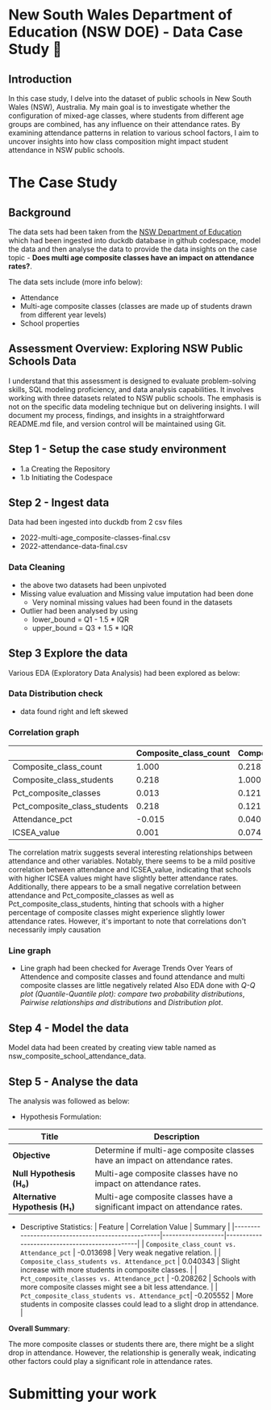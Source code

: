 # New South Wales Department of Education (NSW DOE) - Data Case Study 🦘

## Introduction
In this case study, I delve into the dataset of public schools in New South Wales (NSW), Australia. My main goal is to investigate whether the configuration of mixed-age classes, where students from different age groups are combined, has any influence on their attendance rates. By examining attendance patterns in relation to various school factors, I aim to uncover insights into how class composition might impact student attendance in NSW public schools.

# The Case Study

## Background

The data sets had been taken from the [NSW Department of Education](https://education.nsw.gov.au/) which had been ingested into duckdb database in github codespace, model the data and then analyse the data to provide the data insights on the case topic - **Does multi age composite classes have an impact on attendance rates?**.

The data sets include (more info below):
- Attendance
- Multi-age composite classes (classes are made up of students drawn from different year levels)
- School properties

## Assessment Overview: Exploring NSW Public Schools Data

I understand that this assessment is designed to evaluate problem-solving skills, SQL modeling proficiency, and data analysis capabilities. It involves working with three datasets related to NSW public schools. The emphasis is not on the specific data modeling technique but on delivering insights. I will document my process, findings, and insights in a straightforward README.md file, and version control will be maintained using Git.

## Step 1 - Setup the case study environment
- 1.a Creating the Repository
- 1.b Initiating the Codespace

## Step 2 - Ingest data
Data had been ingested into duckdb from 2 csv files 
- 2022-multi-age_composite-classes-final.csv
- 2022-attendance-data-final.csv
### Data Cleaning
- the above two datasets had been unpivoted
- Missing value evaluation and Missing value imputation had been done 
	- Very nominal missing values had been found in the datasets
- Outlier had been analysed by using 
	- lower_bound = Q1 - 1.5 * IQR
	- upper_bound = Q3 + 1.5 * IQR
## Step 3 Explore the data
Various EDA (Exploratory Data Analysis) had been explored as below:
### Data Distribution check
- data found right and left skewed
### Correlation graph
|                              | Composite_class_count | Composite_class_students | Pct_composite_classes | Pct_composite_class_students | Attendance_pct | ICSEA_value |
|------------------------------|-----------------------|--------------------------|----------------------|------------------------------|----------------|-------------|
| Composite_class_count        | 1.000                 | 0.218                    | 0.013                | 0.218                        | -0.015         | 0.001       |
| Composite_class_students     | 0.218                 | 1.000                    | 0.121                | 0.121                        | 0.040          | 0.074       |
| Pct_composite_classes        | 0.013                 | 0.121                    | 1.000                | 0.996                        | -0.204         | -0.398      |
| Pct_composite_class_students | 0.218                 | 0.121                    | 0.996                | 1.000                        | -0.204         | -0.395      |
| Attendance_pct              | -0.015                | 0.040                    | -0.204               | -0.204                       | 1.000          | 0.494       |
| ICSEA_value                 | 0.001                 | 0.074                    | -0.398               | -0.395                       | 0.494          | 1.000       |

The correlation matrix suggests several interesting relationships between attendance and other variables. Notably, there seems to be a mild positive correlation between attendance and ICSEA_value, indicating that schools with higher ICSEA values might have slightly better attendance rates. Additionally, there appears to be a small negative correlation between attendance and Pct_composite_classes as well as Pct_composite_class_students, hinting that schools with a higher percentage of composite classes might experience slightly lower attendance rates. However, it's important to note that correlations don't necessarily imply causation
### Line graph 
- Line graph had been checked for Average Trends Over Years of Attendence and composite classes and found attendance and multi composite classes are little negatively related
Also EDA done with *Q-Q plot (Quantile-Quantile plot): compare two probability distributions*, *Pairwise relationships and distributions* and *Distribution plot*.

## Step 4 - Model the data
Model data had been created by creating view table named as nsw_composite_school_attendance_data.

## Step 5 - Analyse the data
The analysis was followed as below:
- Hypothesis Formulation:

| Title                   | Description                                                          |
|-------------------------|----------------------------------------------------------------------|
| **Objective**           | Determine if multi-age composite classes have an impact on attendance rates. |
| **Null Hypothesis (H₀)** | Multi-age composite classes have no impact on attendance rates.      |
| **Alternative Hypothesis (H₁)** | Multi-age composite classes have a significant impact on attendance rates. |

- Descriptive Statistics:
| Feature                                           | Correlation Value | Summary                                       |
|---------------------------------------------------|-------------------|-----------------------------------------------|
| `Composite_class_count vs. Attendance_pct`        | -0.013698         | Very weak negative relation.                  |
| `Composite_class_students vs. Attendance_pct`     | 0.040343          | Slight increase with more students in composite classes. |
| `Pct_composite_classes vs. Attendance_pct`        | -0.208262         | Schools with more composite classes might see a bit less attendance. |
| `Pct_composite_class_students vs. Attendance_pct`| -0.205552         | More students in composite classes could lead to a slight drop in attendance. |

**Overall Summary**: 

The more composite classes or students there are, there might be a slight drop in attendance. However, the relationship is generally weak, indicating other factors could play a significant role in attendance rates.


# Submitting your work

